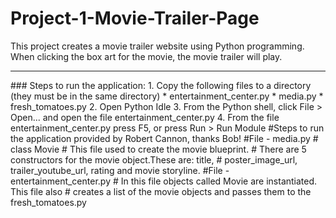 # Project-1-Movie-Trailer-Page

This project creates a movie trailer website using Python programming.
When clicking the box art for the movie, the movie trailer will play.
<hr>
### Steps to run the application:
        1. Copy the following files to a directory (they must be in the same directory)
                       * entertainment_center.py
                       * media.py
                       * fresh_tomatoes.py
        2. Open Python Idle
        3. From the Python shell, click File > Open...
           and open the file entertainment_center.py
        4. From the file entertainment_center.py press F5,
       or press Run > Run Module
#Steps to run the application provided by Robert Cannon, thanks Bob!       
#File - media.py
#    class Movie
#    This file used to create the movie blueprint.
#    There are 5 constructors for the movie object.These are: title,
#    poster_image_url, trailer_youtube_url, rating and movie storyline.
#File - entertainment_center.py
#    In this file objects called Movie are instantiated. This file also
#    creates a list of the movie objects and passes them to the fresh_tomatoes.py
